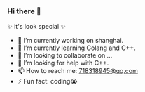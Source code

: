 ### Hi there 👋

✨ it's look special ✨
- 🔭 I’m currently working on shanghai.
- 🌱 I’m currently learning Golang and C++.
- 👯 I’m looking to collaborate on ...
- 🤔 I’m looking for help with C++.
- 📫 How to reach me: 718318945@qq.com
- ⚡ Fun fact: coding😭

